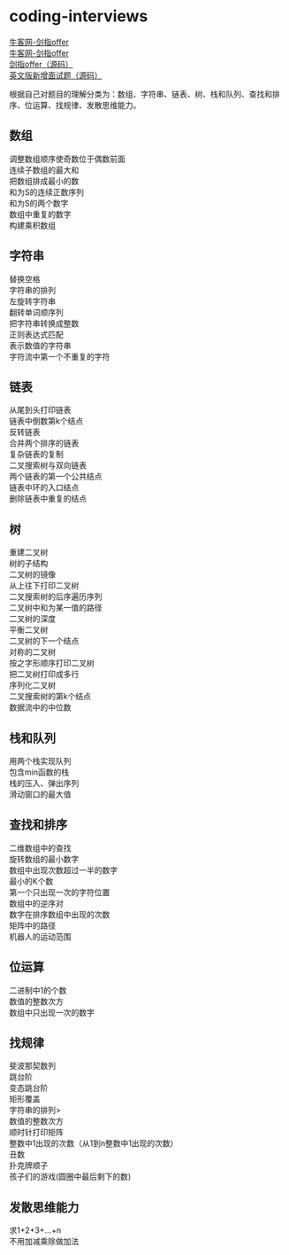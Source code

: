 # coding-interviews
[牛客网-剑指offer](https://www.nowcoder.com/ta/coding-interviews?page=1)</br>
<a href="https://www.nowcoder.com/ta/coding-interviews?page=1" target="_blank">牛客网-剑指offer</a></br>
[剑指offer（源码）](https://github.com/zhedahht/CodingInterviewChinese2)</br>
[英文版新增面试题（源码）](https://github.com/zhedahht/ChineseCodingInterviewAppendix)

根据自己对题目的理解分类为：数组、字符串、链表、树、栈和队列、查找和排序、位运算、找规律、发散思维能力。

## 数组
调整数组顺序使奇数位于偶数前面</br>
连续子数组的最大和</br>
把数组排成最小的数</br>
和为S的连续正数序列</br>
和为S的两个数字</br>
数组中重复的数字</br>
构建乘积数组

## 字符串
替换空格</br>
字符串的排列</br>
左旋转字符串</br>
翻转单词顺序列</br>
把字符串转换成整数</br>
正则表达式匹配</br>
表示数值的字符串</br>
字符流中第一个不重复的字符

## 链表
从尾到头打印链表</br>
链表中倒数第k个结点</br>
反转链表</br>
合并两个排序的链表</br>
复杂链表的复制</br>
二叉搜索树与双向链表</br>
两个链表的第一个公共结点</br>
链表中环的入口结点</br>
删除链表中重复的结点</br>

## 树
重建二叉树</br>
树的子结构</br>
二叉树的镜像</br>
从上往下打印二叉树</br>
二叉搜索树的后序遍历序列</br>
二叉树中和为某一值的路径</br>
二叉树的深度</br>
平衡二叉树</br>
二叉树的下一个结点</br>
对称的二叉树</br>
按之字形顺序打印二叉树</br>
把二叉树打印成多行</br>
序列化二叉树</br>
二叉搜索树的第k个结点</br>
数据流中的中位数

## 栈和队列
用两个栈实现队列</br>
包含min函数的栈</br>
栈的压入、弹出序列</br>
滑动窗口的最大值

## 查找和排序
二维数组中的查找</br>
旋转数组的最小数字</br>
数组中出现次数超过一半的数字</br>
最小的K个数</br>
第一个只出现一次的字符位置</br>
数组中的逆序对</br>
数字在排序数组中出现的次数</br>
矩阵中的路径</br>
机器人的运动范围

## 位运算
二进制中1的个数</br>
数值的整数次方</br>
数组中只出现一次的数字</br>

## 找规律
斐波那契数列</br>
跳台阶</br>
变态跳台阶</br>
矩形覆盖</br>
字符串的排列></br>
数值的整数次方</br>
顺时针打印矩阵</br>
整数中1出现的次数（从1到n整数中1出现的次数）</br>
丑数</br>
扑克牌顺子</br>
孩子们的游戏(圆圈中最后剩下的数)

## 发散思维能力
求1+2+3+...+n</br>
不用加减乘除做加法
